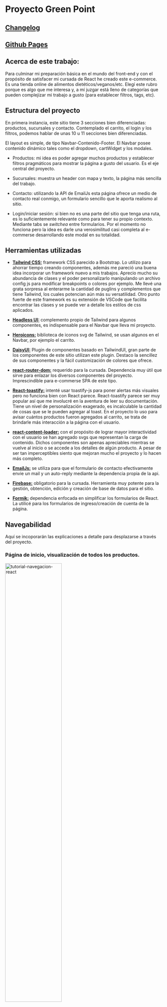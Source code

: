 # Proyecto Green Point

## [Changelog](#new)

## [Github Pages](https://emallanos00.github.io/)

## Acerca de este trabajo:

Para culminar mi preparación básica en el mundo del front-end y con el propósito de satisfacer mi cursada de React he creado este e-commerce. Es una tienda online de alimentos dietéticos/veganos/etc. Elegí este rubro porque es algo que me interesa y, a mí juzgar está lleno de categorías que pueden complejizar mi trabajo a gusto (para establecer filtros, tags, etc).

## Estructura del proyecto

En primera instancia, este sitio tiene 3 secciones bien diferenciadas: productos, sucursales y contacto. Contemplado el carrito, el login y los filtros, podemos hablar de unas 10 u 11
secciones bien diferenciadas. 

El layout es simple, de tipo Navbar-Contenido-Footer. El Navbar posee contenido dinámico tales como el dropdown, cartWidget y los modales.

- Productos: mi idea es poder agregar muchos productos y establecer filtros pragmáticos para mostrar la página a gusto del usuario. Es el eje central del proyecto.

- Sucursales: muestra un header con mapa y texto, la página más sencilla del trabajo.

- Contacto: utilizando la API de EmailJs esta página ofrece un medio de contacto real conmigo, un formulario sencillo que le aporta realismo al sitio.

- Login/iniciar sesión: si bien no es una parte del sitio que tenga una ruta, es lo suficientemente relevante como para tener su propio contexto. Mediante tabs se *switchea* entre formularios. Por el momento no funciona pero la idea es darle una verosimilitud casi completa al e-commerse desarrollando este modal en su totalidad.

## Herramientas utilizadas

- **[Tailwind CSS:](https://tailwindcss.com/)** framework CSS parecido a Bootstrap. Lo utilizo para ahorrar tiempo creando componentes, además me pareció una buena idea incorporar un framework nuevo a mis trabajos. Aprecio mucho su abundancia de clases y el poder personalizarlo manipulando un archivo config js para modificar breakpoints o colores por ejemplo. Me llevé una grata sorpresa al enterarme la cantidad de puglins y complementos que tiene Tailwind, los cuales potencian aún más su versatilidad. Otro punto fuerte de este framework es su extensión de VSCode que facilita encontrar las clases y se puede ver a detalle los estilos de css aplicados.

- **[Headless UI:](https://headlessui.com/)** complemento propio de Tailwind para algunos componentes, es indispensable para el Navbar que lleva mi proyecto.

- **[Heroicons:](https://heroicons.com/)** biblioteca de iconos svg de Tailwind, se usan algunos en el Navbar, por ejemplo el carrito.

- **[DaisyUI:](https://daisyui.com/)** Plugin de componentes basado en TailwindUI, gran parte de los componentes de este sitio utilizan este plugin. Destaco la sencillez de sus componentes y la fácil customización de colores que ofrece. 

- **[react-router-dom:](https://v5.reactrouter.com/web/guides/quick-start)** requerido para la cursada. Dependencia muy útil que sirve para enlazar los diversos componentes del proyecto. Imprescindible para e-commerse SPA de este tipo.

- **[React-toastify:](https://fkhadra.github.io/react-toastify/introduction/)** intenté usar toastify-js para poner alertas más visuales pero no funciona bien con React parece. React-toastify parece ser muy popular así que me involucré en la aventura de leer su documentación. Tiene un nivel de personalización exagerado, es incalculable la cantidad de cosas que se le pueden agregar al toast.
 En el proyecto lo uso para avisar cuántos productos fueron agregados al carrito, se trata de brindarle más interacción a la página con el usuario.

- **[react-content-loader:](https://github.com/danilowoz/react-content-loader#readme)** con el propósito de lograr mayor interactividad con el usuario se han agregado svgs que representan la carga de contenido. Dichos componentes son apenas apreciables mientras se vuelve al inicio o se accede a los detalles de algún producto. A pesar de ser tan imperceptibles siento que mejoran mucho el proyecto y lo hacen más completo.

- **[EmailJs:](https://www.emailjs.com/)** se utiliza para que el formulario de contacto efectivamente envie un mail y un auto-reply mediante la dependencia propia de la api.

- **[Firebase:](https://firebase.google.com/)** obligatorio para la cursada. Herramienta muy potente para la gestión, obtención, edición y creación de base de datos para el sitio.

- **[Formik:](https://formik.org/)** dependencia enfocada en simplificar los formularios de React. La utilicé para los formularios de ingreso/creación de cuenta de la página.

## Navegabilidad

Aquí se incoporarán las explicaciones a detalle para desplazarse a través del proyecto.

### Página de inicio, visualización de todos los productos.

<img src="https://i.ibb.co/746fh7r/tutorial-navegacion-react.png" style="width: 60%" alt="tutorial-navegacion-react" border="0">

> - 1: Logo del sitio, siempre lleva a inicio (todos los productos).
> - 2: dropdown, contiene los filtros de productos (ver abajo).
> - 3: página de contacto, dirige a un apartado de formularios.
> - 4: foto de productos, dirige a detalles de producto.
> - 5: botón "ver más", ídem 4.

### Dropdown con categorías.

<img src="https://i.ibb.co/5kzm9vV/dropdown-filtros-react.png" style="width: 35%" alt="dropdown-filtros-react" border="0">

> Hay 5 filtros actualmente, un producto puede pertenecer a más de una categoría.

### ItemDetail

<img src="https://i.ibb.co/1JLFXQc/itemdetail-tutorial-react.png" style="width: 60%" alt="itemdetail-tutorial-react" border="0">

> Desde ItemDetail se puede volver mediante el logo al inicio (1), obsérvese el contador requerido en la parte inferior de la página (2). Productos y Contacto son obviamente funcionales desde el apartado detalles. 



<a name="new"><a/>
## Novedades

- **15/09/22**
- Se ha creado la estructura base del componente ItemDetail.
- Se han arreglado problemas menores de arrays.
- Editado el Readme.md, acorde a este proyecto.
- **19/09/22**
- Componentes nuevos: footer, ContactPage.
- Agregados más productos con sus imágenes.
- Routing mediante react-router-dom.
- Filtros funcionales, Logo linkeado con inicio, cards linkeadas con detail.
- ItemDetail muestra contenido en detalle de cada producto, ahora tiene más relevancia.
- CartWidget tiene un número que marcará los productos en el carrito.
- Posición de Navbar fija en todo momento (sticky).
- Arreglados problemas de z-index.
- Eliminado código irrelevante de Navbar y otros archivos.
- **21/09/22**
- Agregado stock por producto al database (product.js).
- Creado eventos que propician la interacción de datos entre componentes padres e hijos.
- Agregado context, estados globales y funciones globales.
- Carrito muestra conenido y posee funcionalidad (borrar, vaciar, total, etc).
- Carrito no repite items, e incluso *quantity* de los items se actualiza si se agregan más del mismo item.
- CartWidget muestra el total de items en el carrito (si es 0 no aparece).
- Utilizado operador ternario y otros para montar condicionalmente elementos diversos.
- Ejemplo: si el stock es igual al valor del contador, el botón "+" se bloquea.
- Agregado react-toastify para ofrecer mejores alertas.
- **23/09/22**
- Vinculados estados de Context con session Storage (carrito guarda información al actualizar página).
- Añadidos pantallas de carga con svg y dependencias.
- Datos del ecommerse son obtenidos por Firebase.
- Arreglado bug donde CardWidget no renderizaba valores si un item ya existía en carrito.
- **26/09/22**
- Imágenes alojadas de forma externa.
- Enviada orden de compra con Firebase, modificado stock de productos de DB.
- Maquetado básico de páginas extra (Contacto, Sucursales).
- Formulario de ContactPage funcional con api EmailJs.
- Nuevo componente Breadcrumb para mostrar ubicación en el sitio.
- Nuevo context para iniciar sesión a través de un modal.
- Checkeada la identación y comentarios/código innecesarios.